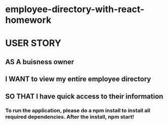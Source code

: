 # employee-directory-with-react-homework
# USER STORY

## AS A buisness owner
## I WANT to view my entire employee directory
## SO THAT I have quick access to their information

### To run the application, please do a npm install to install all required dependencies. After the install, npm start!
